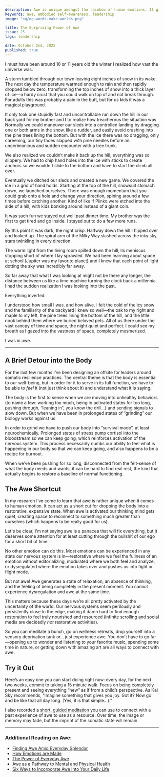 ```yaml
---
description: Awe is unique amongst the rainbow of human emotions. It gives us direct access to states of rest, expansiveness, and connection.
keywords: awe, embodied self-awareness, leadership
image: "og/og-words-make-worlds.png"

title: The Surprising Power of Awe
issue: 25
tags: leadership

date: October 2nd, 2025
published: true
---
```


I must have been around 10 or 11 years old the winter I realized how vast the universe was.

A storm tumbled through our town leaving eight inches of snow in its wake. The next day the temperature warmed enough to rain and then rapidly dropped below zero, transforming the top inches of snow into a thick layer of ice—a hardy crust that you could walk on top of and not break through. For adults this was probably a pain in the butt, but for us kids it was a magical playground.

It only took one stupidly fast and uncontrollable run down the hill in our back yard for my brother and I to realize how treacherous the situation was. Normally we could maneuver our sleds into a controlled landing by dragging one or both arms in the snow, like a rudder, and easily avoid crashing into the pine trees lining the bottom. But with the ice there was no dragging, only careening, our tiny faces slapped with pine needles before an uncerimonious and sudden encounter with a tree trunk.

We also realized we couldn’t make it back up the hill, everything was so slippery. We had to chip hand holes into the ice with sticks to create anchors so we wouldn't slide to the bottom and have to start the climb all over.

Eventually we ditched our sleds and created a new game. We covered the ice in a grid of hand holds. Starting at the top of the hill, snowsuit stomach down, we launched ourselves. There was enough momentum that you could grab onto a hole and change your direction, spining around a few times before catching another. Kind of like if Plinko were etched into the side of a hill, with kids bonking around instead of a giant coin.

It was such fun we stayed out well past dinner time. My brother was the first to get tired and go inside. I stayed out to do a few more runs.

By this point it was dark, the night crisp. Halfway down the hill I flipped over and looked up. The spiral arm of the Milky Way slashed across the inky sky, stars twinkling in every direction.

The warm light from the living room spilled down the hill, its meniscus stopping short of where I lay sprawled. We had been learning about space at school (Jupiter was my favorite planet) and I knew that each point of light dotting the sky was incredibly far away.

So far away that what I was looking at might not be there any longer, the distance between us like a time machine turning the clock back a millennia. I had the sudden realization I was looking into the past.

Everything inverted.

I understood how small I was, and how alive. I felt the cold of the icy snow and the familiarity of the backyard I knew so well—the oak to my right and maple to my left, the pine trees lining the bottom of the hill, and the little nook behind them where we buried beloved pets. All of us there under the vast canopy of time and space, the night quiet and perfect. I could see my breath as I gazed into the vastness of space, completely mesmerized.

I was in awe.

---

## A Brief Detour into the Body

For the last few months I’ve been designing an offsite for leaders around somatic resilience practices. The central theme is that the body is essential to our well-being, but in order for it to serve in its full function, we have to be able to _feel_ it (not just think about it) and understand what it is saying.

The body is the first to sense when we are moving into unhealthy behaviors (to name a few: working too much, being in activated states for too long, pushing through, “leaning in”, you know the drill…) and sending signals to slow down. But when we have been in prolonged states of “grinding” our biology works against us.

In order to grind we have to push our body into “survival mode”, at least neurochemically. Prolonged states of stress pump cortisol into the bloodstream so we can keep going, which reinforces activation of the nervous system. This process necessarily numbs our ability to feel what is happening in our body so that we can keep going, and also happens to be a recipe for burnout.

When we’ve been pushing for so long, disconnected from the felt-sense of what the body needs and wants, it can be hard to find real rest, the kind that actually begins to restore a baseline of normal functioning.

## The Awe Shortcut

In my research I’ve come to learn that awe is rather unique when it comes to human emotion. It can act as a short cut for dropping the body into a restorative, expansive state. When awe is activated our thinking mind gets quiet, creating space to reconnect to something much greater than ourselves (which happens to be really good for us).

Let's be clear, I'm not saying awe is a panacea that will fix everything, but it deserves some attention for at least cutting through the bullshit of our ego for a short bit of time.

No other emotion can do this. Most emotions can be experienced in any state our nervous system is in—restorative where we feel the fullness of an emotion without editorializing, modulated where we both feel and analyze, or dysregulated where the emotion takes over and pushes us into fight or flight mode.

But not awe! Awe generates a state of relaxation, an absence of thinking, and the feeling of being completely in the present moment. You cannot experience dysregulation and awe at the same time.

This matters because these days we’re all pretty activated by the uncertainty of the world. Our nervous systems seem perilously and persistently close to the edge, making it damn hard to find enough restoration to feel truly nourished and resourced (infinite scrolling and social media are decidedly _not_ restorative activities).  

So you can meditate a bunch, go on wellness retreats, drop yourself into a sensory deprivation tank or… just experience awe. You don’t have to go far—opening up to wonder and listening to your favorite music, spending some time in nature, or getting down with amazing art are all ways to connect with awe.

## Try it Out

Here’s an easy one you can start doing right now: every day, for the next two weeks, commit to taking a 15 minute walk. Focus on being completely present and seeing everything “new” as if from a child’s perspective. As Kai Sky recommends, “Imagine something that gives you joy. Got it? Now go and be like that all day long. (Yes, it is that simple…).”  

I also recorded a [short, guided meditation](https://drive.google.com/file/d/13Rp4nSgfWZ__tFs-aK94Vvl-caO9V4jS/view?usp=sharing) you can use to connect with a past experience of awe to use as a resource. Over time, the image or memory may fade, but the imprint of the somatic state will remain.

---

### Additional Reading on Awe:

- [Finding Awe Amid Everyday Splendor](https://www.noemamag.com/finding-awe-amid-everday-splendor/)
- [How Emotions are Made](https://lisafeldmanbarrett.com/books/how-emotions-are-made/)
- [The Power of Everyday Awe](https://hbr.org/2023/01/the-power-of-everyday-awe)
- [Awe as a Pathway to Mental and Physical Health](https://pmc.ncbi.nlm.nih.gov/articles/PMC10018061/pdf/10.1177_17456916221094856.pdf)
- [Six Ways to Incorporate Awe Into Your Daily Life](https://greatergood.berkeley.edu/article/item/six_ways_to_incorporate_awe_into_your_daily_life)
